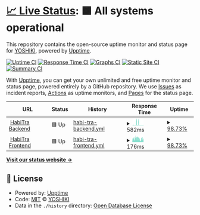 # [📈 Live Status](https://status.habitra.io): <!--live status--> **🟩 All systems operational**

This repository contains the open-source uptime monitor and status page for [YOSHIKI](https://status.habitra.io), powered by [Upptime](https://github.com/upptime/upptime).

[![Uptime CI](https://github.com/ytkg/habitra-status/workflows/Uptime%20CI/badge.svg)](https://github.com/ytkg/habitra-status/actions?query=workflow%3A%22Uptime+CI%22)
[![Response Time CI](https://github.com/ytkg/habitra-status/workflows/Response%20Time%20CI/badge.svg)](https://github.com/ytkg/habitra-status/actions?query=workflow%3A%22Response+Time+CI%22)
[![Graphs CI](https://github.com/ytkg/habitra-status/workflows/Graphs%20CI/badge.svg)](https://github.com/ytkg/habitra-status/actions?query=workflow%3A%22Graphs+CI%22)
[![Static Site CI](https://github.com/ytkg/habitra-status/workflows/Static%20Site%20CI/badge.svg)](https://github.com/ytkg/habitra-status/actions?query=workflow%3A%22Static+Site+CI%22)
[![Summary CI](https://github.com/ytkg/habitra-status/workflows/Summary%20CI/badge.svg)](https://github.com/ytkg/habitra-status/actions?query=workflow%3A%22Summary+CI%22)

With [Upptime](https://upptime.js.org), you can get your own unlimited and free uptime monitor and status page, powered entirely by a GitHub repository. We use [Issues](https://github.com/ytkg/habitra-status/issues) as incident reports, [Actions](https://github.com/ytkg/habitra-status/actions) as uptime monitors, and [Pages](https://status.habitra.io) for the status page.

<!--start: status pages-->
<!-- This summary is generated by Upptime (https://github.com/upptime/upptime) -->
<!-- Do not edit this manually, your changes will be overwritten -->
<!-- prettier-ignore -->
| URL | Status | History | Response Time | Uptime |
| --- | ------ | ------- | ------------- | ------ |
| <img alt="" src="https://favicons.githubusercontent.com/api.habitra.io" height="13"> [HabiTra Backend](https://api.habitra.io/) | 🟩 Up | [habi-tra-backend.yml](https://github.com/ytkg/habitra-status/commits/HEAD/history/habi-tra-backend.yml) | <details><summary><img alt="Response time graph" src="./graphs/habi-tra-backend/response-time-week.png" height="20"> 582ms</summary><br><a href="https://status.habitra.io/history/habi-tra-backend"><img alt="Response time 460" src="https://img.shields.io/endpoint?url=https%3A%2F%2Fraw.githubusercontent.com%2Fytkg%2Fhabitra-status%2FHEAD%2Fapi%2Fhabi-tra-backend%2Fresponse-time.json"></a><br><a href="https://status.habitra.io/history/habi-tra-backend"><img alt="24-hour response time 245" src="https://img.shields.io/endpoint?url=https%3A%2F%2Fraw.githubusercontent.com%2Fytkg%2Fhabitra-status%2FHEAD%2Fapi%2Fhabi-tra-backend%2Fresponse-time-day.json"></a><br><a href="https://status.habitra.io/history/habi-tra-backend"><img alt="7-day response time 582" src="https://img.shields.io/endpoint?url=https%3A%2F%2Fraw.githubusercontent.com%2Fytkg%2Fhabitra-status%2FHEAD%2Fapi%2Fhabi-tra-backend%2Fresponse-time-week.json"></a><br><a href="https://status.habitra.io/history/habi-tra-backend"><img alt="30-day response time 493" src="https://img.shields.io/endpoint?url=https%3A%2F%2Fraw.githubusercontent.com%2Fytkg%2Fhabitra-status%2FHEAD%2Fapi%2Fhabi-tra-backend%2Fresponse-time-month.json"></a><br><a href="https://status.habitra.io/history/habi-tra-backend"><img alt="1-year response time 460" src="https://img.shields.io/endpoint?url=https%3A%2F%2Fraw.githubusercontent.com%2Fytkg%2Fhabitra-status%2FHEAD%2Fapi%2Fhabi-tra-backend%2Fresponse-time-year.json"></a></details> | <details><summary><a href="https://status.habitra.io/history/habi-tra-backend">98.73%</a></summary><a href="https://status.habitra.io/history/habi-tra-backend"><img alt="All-time uptime 99.64%" src="https://img.shields.io/endpoint?url=https%3A%2F%2Fraw.githubusercontent.com%2Fytkg%2Fhabitra-status%2FHEAD%2Fapi%2Fhabi-tra-backend%2Fuptime.json"></a><br><a href="https://status.habitra.io/history/habi-tra-backend"><img alt="24-hour uptime 99.48%" src="https://img.shields.io/endpoint?url=https%3A%2F%2Fraw.githubusercontent.com%2Fytkg%2Fhabitra-status%2FHEAD%2Fapi%2Fhabi-tra-backend%2Fuptime-day.json"></a><br><a href="https://status.habitra.io/history/habi-tra-backend"><img alt="7-day uptime 98.73%" src="https://img.shields.io/endpoint?url=https%3A%2F%2Fraw.githubusercontent.com%2Fytkg%2Fhabitra-status%2FHEAD%2Fapi%2Fhabi-tra-backend%2Fuptime-week.json"></a><br><a href="https://status.habitra.io/history/habi-tra-backend"><img alt="30-day uptime 99.54%" src="https://img.shields.io/endpoint?url=https%3A%2F%2Fraw.githubusercontent.com%2Fytkg%2Fhabitra-status%2FHEAD%2Fapi%2Fhabi-tra-backend%2Fuptime-month.json"></a><br><a href="https://status.habitra.io/history/habi-tra-backend"><img alt="1-year uptime 99.64%" src="https://img.shields.io/endpoint?url=https%3A%2F%2Fraw.githubusercontent.com%2Fytkg%2Fhabitra-status%2FHEAD%2Fapi%2Fhabi-tra-backend%2Fuptime-year.json"></a></details>
| <img alt="" src="https://favicons.githubusercontent.com/habitra.io" height="13"> [HabiTra Frontend](https://habitra.io/) | 🟩 Up | [habi-tra-frontend.yml](https://github.com/ytkg/habitra-status/commits/HEAD/history/habi-tra-frontend.yml) | <details><summary><img alt="Response time graph" src="./graphs/habi-tra-frontend/response-time-week.png" height="20"> 176ms</summary><br><a href="https://status.habitra.io/history/habi-tra-frontend"><img alt="Response time 174" src="https://img.shields.io/endpoint?url=https%3A%2F%2Fraw.githubusercontent.com%2Fytkg%2Fhabitra-status%2FHEAD%2Fapi%2Fhabi-tra-frontend%2Fresponse-time.json"></a><br><a href="https://status.habitra.io/history/habi-tra-frontend"><img alt="24-hour response time 132" src="https://img.shields.io/endpoint?url=https%3A%2F%2Fraw.githubusercontent.com%2Fytkg%2Fhabitra-status%2FHEAD%2Fapi%2Fhabi-tra-frontend%2Fresponse-time-day.json"></a><br><a href="https://status.habitra.io/history/habi-tra-frontend"><img alt="7-day response time 176" src="https://img.shields.io/endpoint?url=https%3A%2F%2Fraw.githubusercontent.com%2Fytkg%2Fhabitra-status%2FHEAD%2Fapi%2Fhabi-tra-frontend%2Fresponse-time-week.json"></a><br><a href="https://status.habitra.io/history/habi-tra-frontend"><img alt="30-day response time 167" src="https://img.shields.io/endpoint?url=https%3A%2F%2Fraw.githubusercontent.com%2Fytkg%2Fhabitra-status%2FHEAD%2Fapi%2Fhabi-tra-frontend%2Fresponse-time-month.json"></a><br><a href="https://status.habitra.io/history/habi-tra-frontend"><img alt="1-year response time 174" src="https://img.shields.io/endpoint?url=https%3A%2F%2Fraw.githubusercontent.com%2Fytkg%2Fhabitra-status%2FHEAD%2Fapi%2Fhabi-tra-frontend%2Fresponse-time-year.json"></a></details> | <details><summary><a href="https://status.habitra.io/history/habi-tra-frontend">98.73%</a></summary><a href="https://status.habitra.io/history/habi-tra-frontend"><img alt="All-time uptime 99.64%" src="https://img.shields.io/endpoint?url=https%3A%2F%2Fraw.githubusercontent.com%2Fytkg%2Fhabitra-status%2FHEAD%2Fapi%2Fhabi-tra-frontend%2Fuptime.json"></a><br><a href="https://status.habitra.io/history/habi-tra-frontend"><img alt="24-hour uptime 99.48%" src="https://img.shields.io/endpoint?url=https%3A%2F%2Fraw.githubusercontent.com%2Fytkg%2Fhabitra-status%2FHEAD%2Fapi%2Fhabi-tra-frontend%2Fuptime-day.json"></a><br><a href="https://status.habitra.io/history/habi-tra-frontend"><img alt="7-day uptime 98.73%" src="https://img.shields.io/endpoint?url=https%3A%2F%2Fraw.githubusercontent.com%2Fytkg%2Fhabitra-status%2FHEAD%2Fapi%2Fhabi-tra-frontend%2Fuptime-week.json"></a><br><a href="https://status.habitra.io/history/habi-tra-frontend"><img alt="30-day uptime 99.54%" src="https://img.shields.io/endpoint?url=https%3A%2F%2Fraw.githubusercontent.com%2Fytkg%2Fhabitra-status%2FHEAD%2Fapi%2Fhabi-tra-frontend%2Fuptime-month.json"></a><br><a href="https://status.habitra.io/history/habi-tra-frontend"><img alt="1-year uptime 99.64%" src="https://img.shields.io/endpoint?url=https%3A%2F%2Fraw.githubusercontent.com%2Fytkg%2Fhabitra-status%2FHEAD%2Fapi%2Fhabi-tra-frontend%2Fuptime-year.json"></a></details>

<!--end: status pages-->

[**Visit our status website →**](https://status.habitra.io)

## 📄 License

- Powered by: [Upptime](https://github.com/upptime/upptime)
- Code: [MIT](./LICENSE) © [YOSHIKI](https://status.habitra.io)
- Data in the `./history` directory: [Open Database License](https://opendatacommons.org/licenses/odbl/1-0/)
